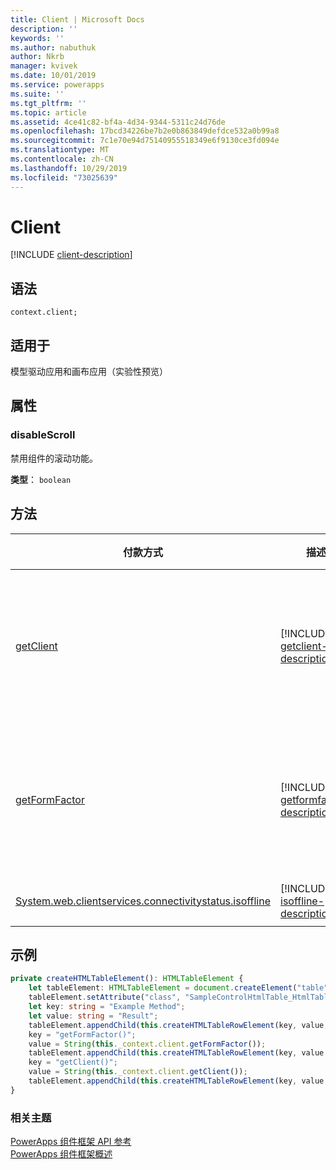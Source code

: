 ```yaml
---
title: Client | Microsoft Docs
description: ''
keywords: ''
ms.author: nabuthuk
author: Nkrb
manager: kvivek
ms.date: 10/01/2019
ms.service: powerapps
ms.suite: ''
ms.tgt_pltfrm: ''
ms.topic: article
ms.assetid: 4ce41c82-bf4a-4d34-9344-5311c24d76de
ms.openlocfilehash: 17bcd34226be7b2e0b863849defdce532a0b99a8
ms.sourcegitcommit: 7c1e70e94d75140955518349e6f9130ce3fd094e
ms.translationtype: MT
ms.contentlocale: zh-CN
ms.lasthandoff: 10/29/2019
ms.locfileid: "73025639"
---
```

# <a name="client"></a>Client

[!INCLUDE [client-description](includes/client-description.md)]

## <a name="syntax"></a>语法

`context.client;`

## <a name="available-for"></a>适用于 

模型驱动应用和画布应用（实验性预览）

## <a name="properties"></a>属性

### <a name="disablescroll"></a>disableScroll

禁用组件的滚动功能。

**类型**： `boolean`

## <a name="methods"></a>方法

|付款方式 | 描述 |适用于|
| ------------- |-------------|------|
|[getClient](client/getclient.md)|[!INCLUDE [getclient-description](client/includes/getclient-description.md)]|模型驱动应用和画布应用（实验性预览）|
|[getFormFactor](client/getformfactor.md)|[!INCLUDE [getformfactor-description](client/includes/getformfactor-description.md)]|模型驱动应用和画布应用（实验性预览）|
|[System.web.clientservices.connectivitystatus.isoffline](client/isoffline.md)|[!INCLUDE [isoffline-description](client/includes/isoffline-description.md)]|模型驱动应用|

## <a name="example"></a>示例 

```TypeScript
private createHTMLTableElement(): HTMLTableElement {
    let tableElement: HTMLTableElement = document.createElement("table");
    tableElement.setAttribute("class", "SampleControlHtmlTable_HtmlTable");
    let key: string = "Example Method";
    let value: string = "Result";
    tableElement.appendChild(this.createHTMLTableRowElement(key, value, true));
    key = "getFormFactor()";
    value = String(this._context.client.getFormFactor());
    tableElement.appendChild(this.createHTMLTableRowElement(key, value, false));
    key = "getClient()";
    value = String(this._context.client.getClient());
    tableElement.appendChild(this.createHTMLTableRowElement(key, value, false));
}
```

### <a name="related-topics"></a>相关主题

[PowerApps 组件框架 API 参考](../reference/index.md)<br/>
[PowerApps 组件框架概述](../overview.md)